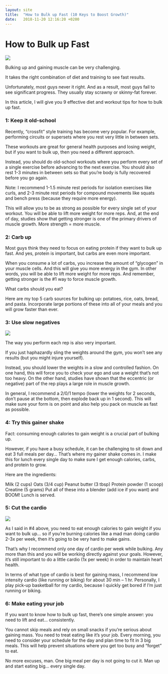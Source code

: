 ```yaml
---
layout: site
title:  "How to Bulk up Fast (10 Keys to Boost Growth)"
date:   2018-11-20 12:16:20 +0200
---
```

# How to Bulk up Fast
<img class="post-img" src="/images/posts/bulk-up/how-to-bulk-up-fast.jpg">

Bulking up and gaining muscle can be very challenging.

It takes the right combination of diet and training to see fast results.

Unfortunately, most guys never it right. And as a result, most guys fail to see significant progress. They usually stay scrawny or skinny-fat forever.

In this article, I will give you 9 effective diet and workout tips for how to bulk up fast.

### 1: Keep it old-school

Recently, “crossfit” style training has become very popular. For example, performing circuits or supersets where you rest very little in between sets.

These workouts are great for general health purposes and losing weight, but if you want to bulk up, then you need a different approach.

Instead, you should do old-school workouts where you perform every set of a single exercise before advancing to the next exercise. You should also rest 1-3 minutes in between sets so that you’re body is fully recovered before you go again.

Note: I recommend 1-1.5 minute rest periods for isolation exercises like curls, and 2-3 minute rest periods for compound movements like squats and bench press (because they require more energy).

This will allow you to be as strong as possible for every single set of your workout. You will be able to lift more weight for more reps. And, at the end of day, studies show that getting stronger is one of the primary drivers of muscle growth. More strength = more muscle.

### 2: Carb up
Most guys think they need to focus on eating protein if they want to bulk up fast. And yes, protein is important, but carbs are even more important.

When you consume a lot of carbs, you increase the amount of “glycogen” in your muscle cells. And this will give you more energy in the gym. In other words, you will be able to lift more weight for more reps. And remember, getting stronger is the #1 way to force muscle growth.

What carbs should you eat?

Here are my top 5 carb sources for bulking up: potatoes, rice, oats, bread, and pasta. Incorporate large portions of these into all of your meals and you will grow faster than ever.

### 3: Use slow negatives

<img class="post-img" src="/images/posts/bulk-up/bulk-up-fast-negatives.jpg">

The way you perform each rep is also very important.

If you just haphazardly sling the weights around the gym, you won’t see any results (but you might injure yourself).

Instead, you should lower the weights in a slow and controlled fashion. On one hand, this will force you to check your ego and use a weight that’s not too heavy. On the other hand, studies have shown that the eccentric (or negative) part of the rep plays a large role in muscle growth.

In general, I recommend a 2/0/1 tempo (lower the weights for 2 seconds, don’t pause at the bottom, then explode back up in 1 second). This will make sure your form is on point and also help you pack on muscle as fast as possible.

### 4: Try this gainer shake
Fact: consuming enough calories to gain weight is a crucial part of bulking up.

However, if you have a busy schedule, it can be challenging to sit down and eat 3 full meals per day… That’s where my gainer shake comes in. I make this for lunch every single day to make sure I get enough calories, carbs, and protein to grow.

Here are the ingredients:

Milk (2 cups)
Oats (3/4 cup)
Peanut butter (3 tbsp)
Protein powder (1 scoop)
Creatine (5 grams)
Put all of these into a blender (add ice if you want) and BOOM! Lunch is served.

### 5: Cut the cardio

<img class="post-img" src="/images/posts/bulk-up/bulk-up-fast-cardio.jpg">

As I said in #4 above, you need to eat enough calories to gain weight if you want to bulk up… so if you’re burning calories like a mad man doing cardio 2-3x per week, then it’s going to be very hard to make gains.

That’s why I recommend only one day of cardio per week while bulking. Any more than this and you will be working directly against your goals. However, it’s still important to do a little cardio (1x per week) in order to maintain heart health.

In terms of what type of cardio is best for gaining mass, I recommend low intensity cardio (like running or biking) for about 30 min – 1 hr. Personally, I play pick-up basketball for my cardio, because I quickly get bored if I’m just running or biking.

### 6: Make eating your job
If you want to know how to bulk up fast, there’s one simple answer: you need to lift and eat… consistently.

You cannot skip meals and rely on small snacks if you’re serious about gaining mass. You need to treat eating like it’s your job. Every morning, you need to consider your schedule for the day and plan time to fit in 3 big meals. This will help prevent situations where you get too busy and “forget” to eat.

No more excuses, man. One big meal per day is not going to cut it. Man up and start eating big… every single day.